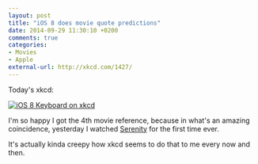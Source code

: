 ```yaml
---
layout: post
title: "iOS 8 does movie quote predictions"
date: 2014-09-29 11:30:10 +0200
comments: true
categories: 
- Movies
- Apple
external-url: http://xkcd.com/1427/
---
```


Today's xkcd:

[![iOS 8 Keyboard on xkcd](http://imgs.xkcd.com/comics/ios_keyboard.png)](http://xkcd.com/1427/)

I'm so happy I got the 4th movie reference, because in what's an amazing coincidence, yesterday I watched [Serenity](http://www.imdb.com/title/tt0379786/) for the first time ever.

It's actually kinda creepy how xkcd seems to do that to me every now and then.